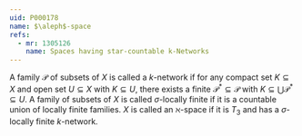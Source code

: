 ```yaml
---
uid: P000178
name: $\aleph$-space
refs:
  - mr: 1305126
    name: Spaces having star-countable k-Networks
---
```

A family $\mathcal{P}$ of subsets of $X$ is called a $k$-network if for any compact set $K \subseteq X$ and open set $U \subseteq X$ with $K \subseteq U$, there exists a finite $\mathcal{P}^* \subseteq \mathcal{P}$ with $K \subseteq \bigcup \mathcal{P}^* \subseteq U$. A family of subsets of $X$ is called $\sigma$-locally finite if it is a countable union of locally finite families. $X$ is called an $\aleph$-space if it is $T_3$ and has a $\sigma$-locally finite $k$-network.

